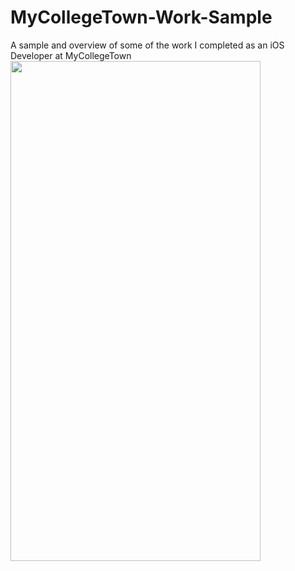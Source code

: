 # MyCollegeTown-Work-Sample
A sample and overview of some of the work I completed as an iOS Developer at MyCollegeTown
<img src="https://github.com/CarbonMoKnoxide13/MyCollegeTown-Work-Sample/blob/master/demo/MyCollegeTownChatDemo.gif" width="400" height="800" />
